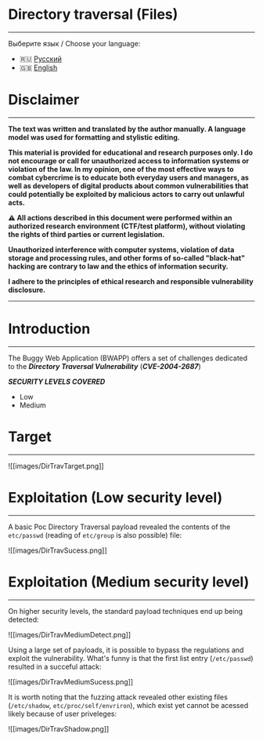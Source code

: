 # Directory traversal (Files)
---

Выберите язык / Choose your language:

- 🇷🇺 [Русский](WRITEUP.md)
- 🇬🇧 [English](WRITEUP.en.md)

# Disclaimer
---

**The text was written and translated by the author manually. A language model was used for formatting and stylistic editing.**

**This material is provided for educational and research purposes only. 
I do not encourage or call for unauthorized access to information systems or violation of the law. 
In my opinion, one of the most effective ways to combat cybercrime is to educate both everyday users and managers, as well as developers of digital products about common vulnerabilities that could potentially be exploited by malicious actors to carry out unlawful acts.**

**⚠️ All actions described in this document were performed within an authorized research environment (CTF/test platform), without violating the rights of third parties or current legislation.**

**Unauthorized interference with computer systems, violation of data storage and processing rules, and other forms of so-called "black-hat" hacking are contrary to law and the ethics of information security.**

**I adhere to the principles of ethical research and responsible vulnerability disclosure.**

---

# Introduction
---

The Buggy Web Application (BWAPP) offers a set of challenges dedicated to the ***Directory Traversal Vulnerability*** (***CVE-2004-2687***)

***SECURITY LEVELS COVERED***
- Low
- Medium
# Target
---

![[images/DirTravTarget.png]]

# Exploitation (Low security level)
---

A basic Poc Directory Traversal payload revealed the contents of the `etc/passwd` (reading of `etc/group` is also possible) file:

![[images/DirTravSucess.png]]

# Exploitation (Medium security level)
---

On higher security levels, the standard payload techniques end up being detected:

![[images/DirTravMediumDetect.png]]

Using a large set of payloads, it is possible to bypass the regulations and exploit the vulnerability. What's funny is that the first list entry (`/etc/passwd`) resulted in a succeful attack:

![[images/DirTravMediumSucess.png]]

It is worth noting that the fuzzing attack revealed other existing files (`/etc/shadow`, `etc/proc/self/envriron`), which exist yet cannot be acessed likely because of user priveleges:

![[images/DirTravShadow.png]]